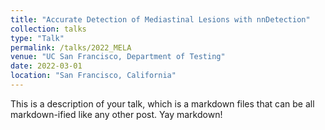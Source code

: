 ```yaml
---
title: "Accurate Detection of Mediastinal Lesions with nnDetection"
collection: talks
type: "Talk"
permalink: /talks/2022_MELA
venue: "UC San Francisco, Department of Testing"
date: 2022-03-01
location: "San Francisco, California"
---
```


This is a description of your talk, which is a markdown files that can be all markdown-ified like any other post. Yay markdown!
